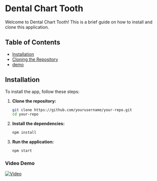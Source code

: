 # Dental Chart Tooth 

Welcome to Dental Chart Tooth! This is a brief guide on how to install and clone this application.

## Table of Contents
- [Installation](#installation)
- [Cloning the Repository](#cloning-the-repository)
- [demo](#demo)

## Installation

To install the app, follow these steps:

1. **Clone the repository:**
    ```sh
    git clone https://github.com/yourusername/your-repo.git
    cd your-repo
    ```

2. **Install the dependencies:**
    ```sh
    npm install
    ```

3. **Run the application:**
    ```sh
    npm start
    ```



### Video Demo
[![Video](https://github.com/user-attachments/assets/18379c1f-73ce-497c-a9f5-8c41d9582dd0)](https://github.com/user-attachments/assets/18379c1f-73ce-497c-a9f5-8c41d9582dd0)





